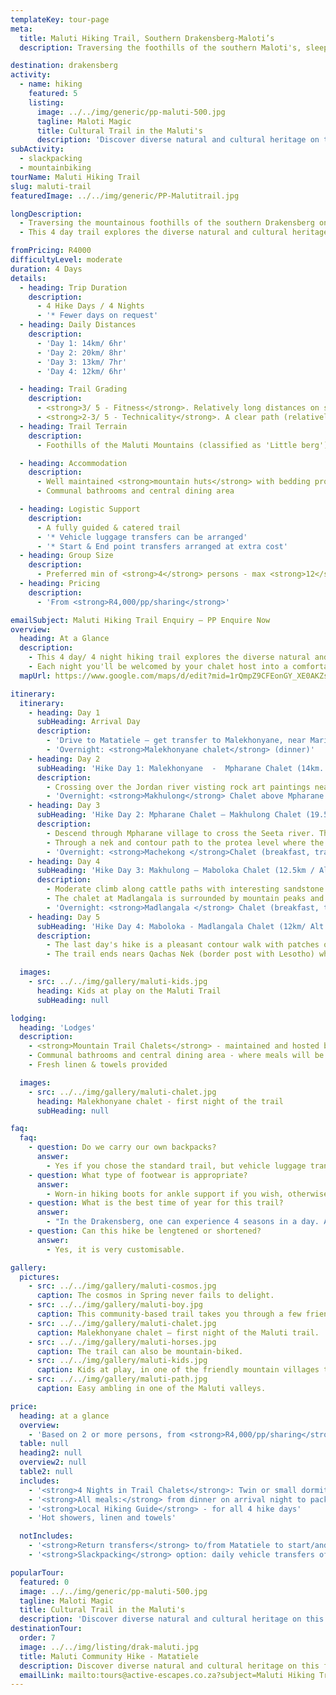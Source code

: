 ```yaml
---
templateKey: tour-page
meta:
  title: Maluti Hiking Trail, Southern Drakensberg-Maloti’s
  description: Traversing the foothills of the southern Maloti's, sleeping in mountain chalets with home-grown and cooked meals prepared by your local host. Guided & catered with optional luggage support.

destination: drakensberg
activity:
  - name: hiking
    featured: 5
    listing:
      image: ../../img/generic/pp-maluti-500.jpg
      tagline: Maloti Magic
      title: Cultural Trail in the Maluti's
      description: 'Discover diverse natural and cultural heritage on this fair-trade hiking trail along the foothills of the southern Maluti’s. Visit rock-art sites, learn about medicinal plants and share in local traditions along the way. Overnight in comfortable mountain chalets offering delicious meals.'
subActivity:
  - slackpacking
  - mountainbiking
tourName: Maluti Hiking Trail
slug: maluti-trail
featuredImage: ../../img/generic/PP-Malutitrail.jpg

longDescription:
  - Traversing the mountainous foothills of the southern Drakensberg on the cusp of the Eastern Cape, KZN and southern Lesotho, the Maluti Trail is a successful community-owned trail into this lesser known part of the Ukhahlamba Drakensberg National Park.
  - This 4 day trail explores the diverse natural and cultural heritage of this World Heritage Site. Hiking in the foothills, you’ll pass through friendly rural villages, learn about medicinal plants and local culture, and explore ancient rock-art sites.

fromPricing: R4000
difficultyLevel: moderate
duration: 4 Days
details:
  - heading: Trip Duration
    description:
      - 4 Hike Days / 4 Nights
      - '* Fewer days on request'
  - heading: Daily Distances
    description:
      - 'Day 1: 14km/ 6hr' 
      - 'Day 2: 20km/ 8hr'
      - 'Day 3: 13km/ 7hr' 
      - 'Day 4: 12km/ 6hr'

  - heading: Trail Grading
    description:
      - <strong>3/ 5 - Fitness</strong>. Relatively long distances on some of the days requires a moderate-good level of fitness.
      - <strong>2-3/ 5 - Technicality</strong>. A clear path (relatively well maintained), with no sheer vertical sections.
  - heading: Trail Terrain
    description:
      - Foothills of the Maluti Mountains (classified as 'Little berg'). A fair degree of ascent and descent each day, passing through rural mountain villages, grasslands and indigenous forest.

  - heading: Accommodation
    description:
      - Well maintained <strong>mountain huts</strong> with bedding provided
      - Communal bathrooms and central dining area

  - heading: Logistic Support
    description:
      - A fully guided & catered trail
      - '* Vehicle luggage transfers can be arranged'
      - '* Start & End point transfers arranged at extra cost'
  - heading: Group Size
    description:
      - Preferred min of <strong>4</strong> persons - max <strong>12</strong> per single group
  - heading: Pricing
    description:
      - 'From <strong>R4,000/pp/sharing</strong>'

emailSubject: Maluti Hiking Trail Enquiry – PP Enquire Now
overview:
  heading: At a Glance
  description:
    - This 4 day/ 4 night hiking trail explores the diverse natural and cultural heritage of the Maloti-Drakensberg World Heritage Site. Hiking along the mountainous foothills, you’ll pass through friendly rural villages, take in ancient rock-art sites, and learn about local medicinal plants and culture.
    - Each night you'll be welcomed by your chalet host into a comfortable trail hut where hot showers, fresh linen and a delicious dinner awaits. The hike is guided by a qualified community guide, and luggage transfers from one chalet to the next, can easily be arranged for those who don't wish to carry more than a light daypack.
  mapUrl: https://www.google.com/maps/d/edit?mid=1rQmpZ9CFEonGY_XE0AKZs5Vk7-o&usp=sharing

itinerary:
  itinerary:
    - heading: Day 1
      subHeading: Arrival Day
      description:
        - 'Drive to Matatiele – get transfer to Malekhonyane, near Mariazell Mission (approx 40min)  '
        - 'Overnight: <strong>Malekhonyane chalet</strong> (dinner)'
    - heading: Day 2
      subHeading: 'Hike Day 1: Malekhonyane  -  Mpharane Chalet (14km. Alt: 1591m) '
      description:
        - Crossing over the Jordan river visting rock art paintings nearby. Short steep climb up onto a grassland ridge followed by an easy descent to a river crossing near Masupha village. Then a moderate climb, with great views, followed by a final descent through Mpharane village to the chalet.
        - 'Overnight: <strong>Makhulong</strong> Chalet above Mpharane village (breakfast,trail lunch, dinner)'
    - heading: Day 3
      subHeading: 'Hike Day 2: Mpharane Chalet – Makhulong Chalet (19.5km / Alt: 1560m)'
      description:
        - Descend through Mpharane village to cross the Seeta river. Thereafter a steady climb using footpaths and sled tracks to reach a long easy ridge with 360-degree views.
        - Through a nek and contour path to the protea level where the path meanders through open grassland with streams and incised valleys. A final moderate climb takes you to the chalet at Maboloka located below the Twin Sisters and Makalane peaks.
        - 'Overnight: <strong>Machekong </strong>Chalet (breakfast, trail lunch, dinner)'
    - heading: Day 4
      subHeading: 'Hike Day 3: Makhulong – Maboloka Chalet (12.5km / Alt: 1663m)'
      description:
        - Moderate climb along cattle paths with interesting sandstone features. Descend to the Kinira river and follow undulating terrain through Goxe and Pepela villages.
        - The chalet at Madlangala is surrounded by mountain peaks and has a real sense of place.
        - 'Overnight: <strong>Madlangala </strong> Chalet (breakfast, trail lunch, dinner)'
    - heading: Day 5
      subHeading: 'Hike Day 4: Maboloka - Madlangala Chalet (12km/ Alt: 1685m). Transfer back to Matatiele this day.'
      description:
        - The last day's hike is a pleasant contour walk with patches of indigenous forest, protea groves, fascinating sandstone features and mountain grasslands.
        - The trail ends nears Qachas Nek (border post with Lesotho) where you will be collected by vehicle and taken back to <strong>Matatiele</strong> where your cars have been left. (breakfast, lunch)

  images:
    - src: ../../img/gallery/maluti-kids.jpg
      heading: Kids at play on the Maluti Trail
      subHeading: null

lodging:
  heading: 'Lodges'
  description:
    - <strong>Mountain Trail Chalets</strong> - maintained and hosted by a friendly local community member.
    - Communal bathrooms and central dining area - where meals will be shared
    - Fresh linen & towels provided

  images:
    - src: ../../img/gallery/maluti-chalet.jpg
      heading: Malekhonyane chalet - first night of the trail
      subHeading: null

faq:
  faq:
    - question: Do we carry our own backpacks?
      answer:
        - Yes if you chose the standard trail, but vehicle luggage transfers between the chalets can also be arranged for an extra fee.
    - question: What type of footwear is appropriate?
      answer:
        - Worn-in hiking boots for ankle support if you wish, otherwise a hiking or trail-running shoe will also be suitable for this trail.
    - question: What is the best time of year for this trail?
      answer:
        - "In the Drakensberg, one can experience 4 seasons in a day. Autumn (Mar-May) and Spring (mid August - Oct) are some of the best months, but for the most stable weather, Winter months (June-July) are usually the best: chilly starts but generally warm and dry days. The hottest months (Nov-Feb) also tend to have the heaviest thunderstorms."
    - question: Can this hike be lengtened or shortened?
      answer:
        - Yes, it is very customisable.

gallery:
  pictures:
    - src: ../../img/gallery/maluti-cosmos.jpg
      caption: The cosmos in Spring never fails to delight.
    - src: ../../img/gallery/maluti-boy.jpg
      caption: This community-based trail takes you through a few friendly rural villages.
    - src: ../../img/gallery/maluti-chalet.jpg
      caption: Malekhonyane chalet – first night of the Maluti trail.
    - src: ../../img/gallery/maluti-horses.jpg
      caption: The trail can also be mountain-biked.
    - src: ../../img/gallery/maluti-kids.jpg
      caption: Kids at play, in one of the friendly mountain villages through which the Maluti trail passes.
    - src: ../../img/gallery/maluti-path.jpg
      caption: Easy ambling in one of the Maluti valleys.

price:
  heading: at a glance
  overview:
    - 'Based on 2 or more persons, from <strong>R4,000/pp/sharing</strong>'
  table: null
  heading2: null
  overview2: null
  table2: null
  includes:
    - '<strong>4 Nights in Trail Chalets</strong>: Twin or small dormitory style rooms, with shared bathrooms.'
    - '<strong>All meals:</strong> from dinner on arrival night to packed lunch on the final hike day (4 Breakfasts, 4 Packed Lunches, and 4 Dinners).'
    - '<strong>Local Hiking Guide</strong> - for all 4 hike days'
    - 'Hot showers, linen and towels'

  notIncludes:
    - '<strong>Return transfers</strong> to/from Matatiele to start/and from finish of trail @ R 1800 /per group (up to 7 persons/group). If group is larger – 2 transfer vehicles will be required'
    - '<strong>Slackpacking</strong> option: daily vehicle transfers of baggage for hike: R2000 (price shared amongst the group)'

popularTour:
  featured: 0
  image: ../../img/generic/pp-maluti-500.jpg
  tagline: Maloti Magic
  title: Cultural Trail in the Maluti's
  description: 'Discover diverse natural and cultural heritage on this fair-trade hiking trail along the foothills of the southern Maluti’s. Visit rock-art sites, learn about medicinal plants and share in local traditions along the way. Overnight in comfortable mountain chalets offering delicious meals.'
destinationTour:
  order: 7
  image: ../../img/listing/drak-maluti.jpg
  title: Maluti Community Hike - Matatiele
  description: Discover diverse natural and cultural heritage on this fair trade community-owned hiking trail. Traversing the mountainous foothills of the southern Maluti's, you'll visit ancient rock-art, learn about medicinal plants and share in local traditions along the way. Overnight in comfortable mountain chalets with delicious meals prepared by your friendly community host.
  emailLink: mailto:tours@active-escapes.co.za?subject=Maluti Hiking Trail Enquiry – Drak Destination Listing
---
```

